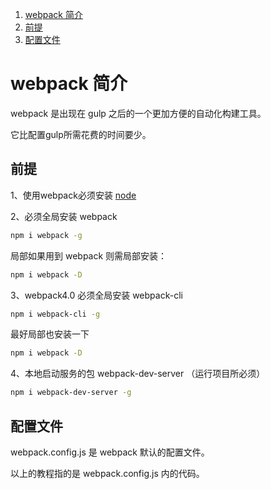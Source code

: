 1. [webpack 简介](#webpack-简介)
1. [前提](#前提)
1. [配置文件](#配置文件)

# webpack 简介

webpack 是出现在 gulp 之后的一个更加方便的自动化构建工具。

它比配置gulp所需花费的时间要少。

## 前提
1、使用webpack必须安装 [node](https://nodejs.org/en/)

2、必须全局安装 webpack

```bash
npm i webpack -g
```

局部如果用到 webpack 则需局部安装：

```bash
npm i webpack -D
```

3、webpack4.0 必须全局安装 webpack-cli

```bash
npm i webpack-cli -g
```

最好局部也安装一下

```bash
npm i webpack -D
```

4、本地启动服务的包 webpack-dev-server （运行项目所必须）

```bash
npm i webpack-dev-server -g
```



## 配置文件

webpack.config.js 是 webpack 默认的配置文件。

以上的教程指的是 webpack.config.js 内的代码。